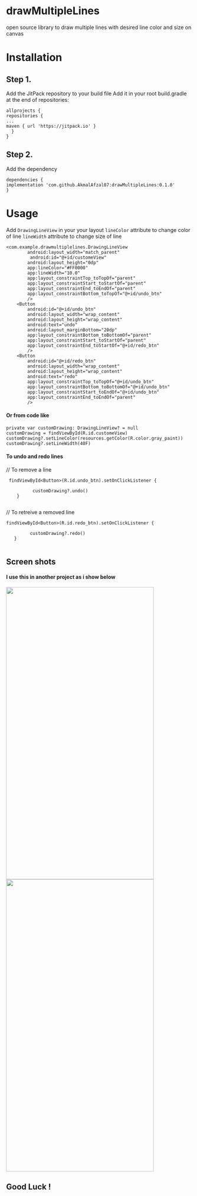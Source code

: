 # drawMultipleLines
open source library to draw multiple lines with desired line color and size on canvas

# Installation

## Step 1. 
Add the JitPack repository to your build file
Add it in your root build.gradle at the end of repositories:

````
allprojects {
repositories {
...
maven { url 'https://jitpack.io' }
  }
}

````


## Step 2.
Add the dependency

````
dependencies {
implementation 'com.github.AkmalAfzal07:drawMultipleLines:0.1.0'
}

````

# Usage

Add ```` DrawingLineView ```` in your your layout 
```` lineColor ```` attribute to change color of line 
```` lineWidth ```` attribute to change size of line

````
<com.example.drawmultiplelines.DrawingLineView
        android:layout_width="match_parent"
         android:id="@+id/customeView"
        android:layout_height="0dp"
        app:lineColor="#FF0000"
        app:lineWidth="10.0"
        app:layout_constraintTop_toTopOf="parent"
        app:layout_constraintStart_toStartOf="parent"
        app:layout_constraintEnd_toEndOf="parent"
        app:layout_constraintBottom_toTopOf="@+id/undo_btn"
        />
    <Button
        android:id="@+id/undo_btn"
        android:layout_width="wrap_content"
        android:layout_height="wrap_content"
        android:text="undo"
        android:layout_marginBottom="20dp"
        app:layout_constraintBottom_toBottomOf="parent"
        app:layout_constraintStart_toStartOf="parent"
        app:layout_constraintEnd_toStartOf="@+id/redo_btn"
        />
    <Button
        android:id="@+id/redo_btn"
        android:layout_width="wrap_content"
        android:layout_height="wrap_content"
        android:text="redo"
        app:layout_constraintTop_toTopOf="@+id/undo_btn"
        app:layout_constraintBottom_toBottomOf="@+id/undo_btn"
        app:layout_constraintStart_toEndOf="@+id/undo_btn"
        app:layout_constraintEnd_toEndOf="parent"
        />
````

#### Or from code like
````
private var customDrawing: DrawingLineView? = null 
customDrawing = findViewById(R.id.customeView) 
customDrawing?.setLineColor(resources.getColor(R.color.gray_paint))
customDrawing?.setLineWidth(40F)

````

#### To undo and redo lines

// To remove a line  
````
 findViewById<Button>(R.id.undo_btn).setOnClickListener { 
            
          customDrawing?.undo()
    }
    
 ````

// To retreive a removed line
 ````
 findViewById<Button>(R.id.redo_btn).setOnClickListener { 
            
          customDrawing?.redo()
    }
   
 ````
 
  ## Screen shots
  #### I use this in another project as i show below
 <img src="https://user-images.githubusercontent.com/72786046/172308242-79ecdaad-683c-4ec8-8383-35a89709abf3.jpeg" width="400" height="790">
 <img src="https://user-images.githubusercontent.com/72786046/172308442-14556b4a-d36c-4a9d-a795-ca733110acbf.jpeg" width="400" height="790">

## Good Luck !
